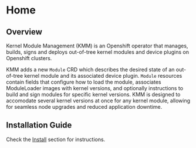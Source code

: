 # Home

## Overview

Kernel Module Management (KMM) is an Openshift operator that manages, builds, signs and deploys out-of-tree kernel modules and device plugins on Openshift clusters.


KMM adds a new `Module` CRD which describes the desired state of an out-of-tree kernel module and its associated device plugin. `Module` resources contain fields that configure how to load the module, associates ModuleLoader images with kernel versions, and optionally instructions to build and sign modules for specific kernel versions.
KMM is designed to accomodate several kernel versions at once for any kernel module, allowing for seamless node upgrades and reduced application downtime.

## Installation Guide 

Check the [Install](documentation/install.md) section for instructions.

